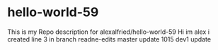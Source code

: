 # hello-world-59
This is my Repo description for alexalfried/hello-world-59
Hi im alex i created line 3 in branch readne-edits
master update 1015
dev1 update
